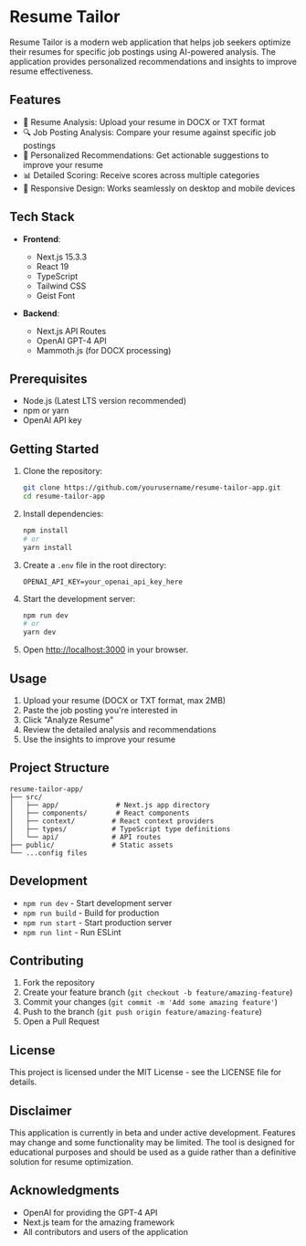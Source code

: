 # Resume Tailor

Resume Tailor is a modern web application that helps job seekers optimize their resumes for specific job postings using AI-powered analysis. The application provides personalized recommendations and insights to improve resume effectiveness.

## Features

- 📝 Resume Analysis: Upload your resume in DOCX or TXT format
- 🔍 Job Posting Analysis: Compare your resume against specific job postings
- 🎯 Personalized Recommendations: Get actionable suggestions to improve your resume
- 📊 Detailed Scoring: Receive scores across multiple categories
- 📱 Responsive Design: Works seamlessly on desktop and mobile devices

## Tech Stack

- **Frontend**: 
  - Next.js 15.3.3
  - React 19
  - TypeScript
  - Tailwind CSS
  - Geist Font

- **Backend**:
  - Next.js API Routes
  - OpenAI GPT-4 API
  - Mammoth.js (for DOCX processing)

## Prerequisites

- Node.js (Latest LTS version recommended)
- npm or yarn
- OpenAI API key

## Getting Started

1. Clone the repository:
   ```bash
   git clone https://github.com/yourusername/resume-tailor-app.git
   cd resume-tailor-app
   ```

2. Install dependencies:
   ```bash
   npm install
   # or
   yarn install
   ```

3. Create a `.env` file in the root directory:
   ```
   OPENAI_API_KEY=your_openai_api_key_here
   ```

4. Start the development server:
   ```bash
   npm run dev
   # or
   yarn dev
   ```

5. Open [http://localhost:3000](http://localhost:3000) in your browser.

## Usage

1. Upload your resume (DOCX or TXT format, max 2MB)
2. Paste the job posting you're interested in
3. Click "Analyze Resume"
4. Review the detailed analysis and recommendations
5. Use the insights to improve your resume

## Project Structure

```
resume-tailor-app/
├── src/
│   ├── app/              # Next.js app directory
│   ├── components/       # React components
│   ├── context/         # React context providers
│   ├── types/           # TypeScript type definitions
│   └── api/             # API routes
├── public/              # Static assets
└── ...config files
```

## Development

- `npm run dev` - Start development server
- `npm run build` - Build for production
- `npm run start` - Start production server
- `npm run lint` - Run ESLint

## Contributing

1. Fork the repository
2. Create your feature branch (`git checkout -b feature/amazing-feature`)
3. Commit your changes (`git commit -m 'Add some amazing feature'`)
4. Push to the branch (`git push origin feature/amazing-feature`)
5. Open a Pull Request

## License

This project is licensed under the MIT License - see the LICENSE file for details.

## Disclaimer

This application is currently in beta and under active development. Features may change and some functionality may be limited. The tool is designed for educational purposes and should be used as a guide rather than a definitive solution for resume optimization.

## Acknowledgments

- OpenAI for providing the GPT-4 API
- Next.js team for the amazing framework
- All contributors and users of the application
